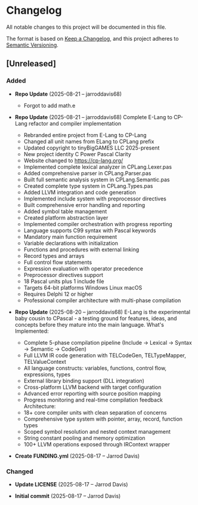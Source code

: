 # Changelog

All notable changes to this project will be documented in this file.

The format is based on [Keep a Changelog](https://keepachangelog.com/en/1.0.0/),
and this project adheres to [Semantic Versioning](https://semver.org/spec/v2.0.0.html).

## [Unreleased]

### Added
- **Repo Update** (2025-08-21 – jarroddavis68)
  - Forgot to add math.e

- **Repo Update** (2025-08-21 – jarroddavis68)
  Complete E-Lang to CP-Lang refactor and compiler implementation
  - Rebranded entire project from E-Lang to CP-Lang
  - Changed all unit names from ELang to CPLang prefix
  - Updated copyright to tinyBigGAMES LLC 2025-present
  - New project identity C Power Pascal Clarity
  - Website changed to https://cp-lang.org/
  - Implemented complete lexical analyzer in CPLang.Lexer.pas
  - Added comprehensive parser in CPLang.Parser.pas
  - Built full semantic analysis system in CPLang.Semantic.pas
  - Created complete type system in CPLang.Types.pas
  - Added LLVM integration and code generation
  - Implemented include system with preprocessor directives
  - Built comprehensive error handling and reporting
  - Added symbol table management
  - Created platform abstraction layer
  - Implemented compiler orchestration with progress reporting
  - Language supports C99 syntax with Pascal keywords
  - Mandatory main function requirement
  - Variable declarations with initialization
  - Functions and procedures with external linking
  - Record types and arrays
  - Full control flow statements
  - Expression evaluation with operator precedence
  - Preprocessor directives support
  - 18 Pascal units plus 1 include file
  - Targets 64-bit platforms Windows Linux macOS
  - Requires Delphi 12 or higher
  - Professional compiler architecture with multi-phase compilation

- **Repo Update** (2025-08-20 – jarroddavis68)
  E-Lang is the experimental baby cousin to CPascal - a testing ground for features,
  ideas, and concepts before they mature into the main language.
  What's Implemented:
  - Complete 5-phase compilation pipeline (Include -> Lexical -> Syntax -> Semantic -> CodeGen)
  - Full LLVM IR code generation with TELCodeGen, TELTypeMapper, TELValueContext
  - All language constructs: variables, functions, control flow, expressions, types
  - External library binding support (DLL integration)
  - Cross-platform LLVM backend with target configuration
  - Advanced error reporting with source position mapping
  - Progress monitoring and real-time compilation feedback
  Architecture:
  - 18+ core compiler units with clean separation of concerns
  - Comprehensive type system with pointer, array, record, function types
  - Scoped symbol resolution and nested context management
  - String constant pooling and memory optimization
  - 100+ LLVM operations exposed through IRContext wrapper

- **Create FUNDING.yml** (2025-08-17 – Jarrod Davis)


### Changed
- **Update LICENSE** (2025-08-17 – Jarrod Davis)

- **Initial commit** (2025-08-17 – Jarrod Davis)

